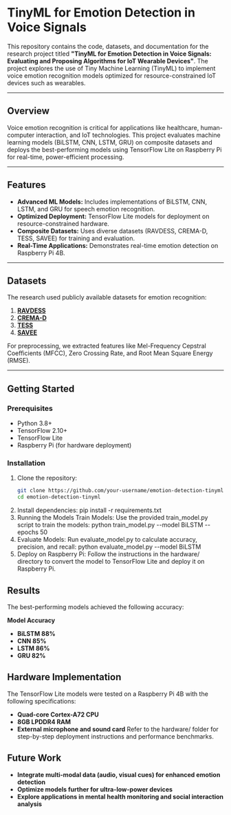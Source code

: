# TinyML for Emotion Detection in Voice Signals  

This repository contains the code, datasets, and documentation for the research project titled **"TinyML for Emotion Detection in Voice Signals: Evaluating and Proposing Algorithms for IoT Wearable Devices"**. The project explores the use of Tiny Machine Learning (TinyML) to implement voice emotion recognition models optimized for resource-constrained IoT devices such as wearables.  

---

## Overview  
Voice emotion recognition is critical for applications like healthcare, human-computer interaction, and IoT technologies. This project evaluates machine learning models (BiLSTM, CNN, LSTM, GRU) on composite datasets and deploys the best-performing models using TensorFlow Lite on Raspberry Pi for real-time, power-efficient processing.  

---

## Features  
- **Advanced ML Models:** Includes implementations of BiLSTM, CNN, LSTM, and GRU for speech emotion recognition.  
- **Optimized Deployment:** TensorFlow Lite models for deployment on resource-constrained hardware.  
- **Composite Datasets:** Uses diverse datasets (RAVDESS, CREMA-D, TESS, SAVEE) for training and evaluation.  
- **Real-Time Applications:** Demonstrates real-time emotion detection on Raspberry Pi 4B.  

---

## Datasets  
The research used publicly available datasets for emotion recognition:  
1. **[RAVDESS](https://zenodo.org/record/1188976)**  
2. **[CREMA-D](https://github.com/CheyneyComputerScience/CREMA-D)**  
3. **[TESS](https://tspace.library.utoronto.ca/handle/1807/24487)**  
4. **[SAVEE](http://kahlan.eps.surrey.ac.uk/savee/)**  

For preprocessing, we extracted features like Mel-Frequency Cepstral Coefficients (MFCC), Zero Crossing Rate, and Root Mean Square Energy (RMSE).  

---

## Getting Started  

### Prerequisites  
- Python 3.8+  
- TensorFlow 2.10+  
- TensorFlow Lite  
- Raspberry Pi (for hardware deployment)  

### Installation  
1. Clone the repository:  
   ```bash
   git clone https://github.com/your-username/emotion-detection-tinyml.git
   cd emotion-detection-tinyml
2. Install dependencies:
   pip install -r requirements.txt
3. Running the Models
Train Models:
Use the provided train_model.py script to train the models:
python train_model.py --model BiLSTM --epochs 50
4. Evaluate Models:
Run evaluate_model.py to calculate accuracy, precision, and recall:
  python evaluate_model.py --model BiLSTM
5. Deploy on Raspberry Pi:
Follow the instructions in the hardware/ directory to convert the model to TensorFlow Lite and deploy it on Raspberry Pi.


## Results
The best-performing models achieved the following accuracy:

**Model	Accuracy**
- **BiLSTM	88%**
- **CNN	85%**
- **LSTM	86%**
- **GRU	82%**

## Hardware Implementation
The TensorFlow Lite models were tested on a Raspberry Pi 4B with the following specifications:

- **Quad-core Cortex-A72 CPU**
- **8GB LPDDR4 RAM**
- **External microphone and sound card**
Refer to the hardware/ folder for step-by-step deployment instructions and performance benchmarks.

## Future Work
- **Integrate multi-modal data (audio, visual cues) for enhanced emotion detection**
- **Optimize models further for ultra-low-power devices**
- **Explore applications in mental health monitoring and social interaction analysis**



